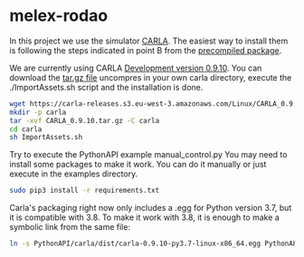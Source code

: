 # melex-rodao

In this project we use the simulator [CARLA](https://carla.readthedocs.io/en/latest/start_quickstart).
The easiest way to install them is following the steps indicated in point B from the [precompiled package](https://carla.readthedocs.io/en/latest/start_quickstart/#b-package-installation).

We are currently using CARLA [Development version 0.9.10](https://github.com/carla-simulator/carla/blob/master/Docs/download.md). You can download the [tar.gz file](https://carla-releases.s3.eu-west-3.amazonaws.com/Linux/CARLA_0.9.10.tar.gz) uncompres in your own carla directory, execute the ./ImportAssets.sh script and the installation is done.
```bash
wget https://carla-releases.s3.eu-west-3.amazonaws.com/Linux/CARLA_0.9.10.tar.gz
mkdir -p carla
tar -xvf CARLA_0.9.10.tar.gz -C carla 
cd carla
sh ImportAssets.sh
```
Try to execute the PythonAPI example manual_control.py
You may need to install some packages to make it work. You can do it manually or just execute in the examples directory.
```bash
sudo pip3 install -r requirements.txt
```

Carla's packaging right now only includes a .egg for Python version 3.7, but it is compatible with 3.8. To make it work with 3.8, it is enough to make a symbolic link from the same file:
```bash
ln -s PythonAPI/carla/dist/carla-0.9.10-py3.7-linux-x86_64.egg PythonAPI/carla/dist/carla-0.9.10-py3.8-linux-x86_64.egg
```


 


<!--stackedit_data:
eyJoaXN0b3J5IjpbMTI2MDM3MjI2NiwtMzIwNzAyNTY4LDE0Mz
Q4OTMzMSwxNjc4NzI5NTgzLDM1ODIzNjc4Nl19
-->